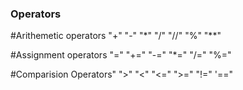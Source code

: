 ### Operators

#Arithemetic operators
 "+"
 "-"
 "*"
 "/"
 "//"
 "%"
 "**"

#Assignment operators
 "="
 "+="
 "-="
 "*="
 "/="
 "%="

#Comparision Operators"
 ">"
 "<"
 "<="
 ">="
 "!="
 '=="
#
